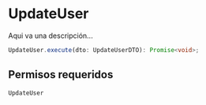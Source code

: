 # UpdateUser

Aqui va una descripción...

```typescript 
UpdateUser.execute(dto: UpdateUserDTO): Promise<void>;
```

## Permisos requeridos

```UpdateUser```
